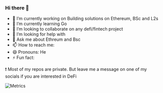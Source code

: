 ### Hi there 👋

- 🔭 I’m currently working on Building solutions on Ethereum, BSc and L2s
- 🌱 I’m currently learning Go
- 👯 I’m looking to collaborate on any defi/fintech project
- 🤔 I’m looking for help with 
- 💬 Ask me about Ethreum and Bsc
- 📫 How to reach me: 
- 😄 Pronouns: He
- ⚡ Fun fact: 


❗  Most of my repos are private. But leave me a message on one of my socials if you are interested in DeFi 

![Metrics](https://metrics.lecoq.io/lelerukjaymoh?template=classic&followup=1&isocalendar=1&languages=1&pagespeed=1&posts=1&projects=1&stars=1&tweets=1&pagespeed.detailed=false&pagespeed.screenshot=false&posts.limit=4&posts.source=dev.to&isocalendar.duration=half-year&projects.limit=4&tweets.limit=2&stars.limit=4&config.timezone=Africa%2FNairobi)




<!--
**lelerukjaymoh/lelerukjaymoh** is a ✨ _special_ ✨ repository because its `README.md` (this file) appears on your GitHub profile.

Here are some ideas to get you started:

- 🔭 I’m currently working on ...
- 🌱 I’m currently learning ...
- 👯 I’m looking to collaborate on ...
- 🤔 I’m looking for help with ...
- 💬 Ask me about ...
- 📫 How to reach me: ...
- 😄 Pronouns: ...
- ⚡ Fun fact: ...
-->


